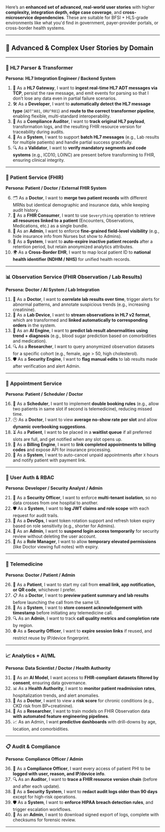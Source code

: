 Here’s an **enhanced set of advanced, real-world user stories** with higher **complexity, integration depth, edge case coverage**, and **cross-microservice dependencies**. These are suitable for BFSI + HLS-grade environments like what you'd find in government, payer-provider portals, or cross-border health systems.

---

## 🧠 Advanced & Complex User Stories by Domain

---

### 🧬 **HL7 Parser & Transformer**

**Persona: HL7 Integration Engineer / Backend System**

1. 🔄 As a **HL7 Gateway**, I want to **ingest real-time HL7 ADT messages via TCP**, persist the raw message, and emit events for parsing so that I don’t lose any data even in partial failure scenarios.
2. 🛠️ As a **Developer**, I want to **automatically detect the HL7 message type** (`ADT^A01`, `ORU^R01`) and **route to the correct transformer pipeline**, enabling flexible, multi-standard interoperability.
3. 🧾 As a **Compliance Auditor**, I want to **track original HL7 payload**, transformation logs, and the resulting FHIR resource version for traceability during audits.
4. 🔁 As a **System**, I want to support **batch HL7 messages** (e.g., Lab results for multiple patients) and handle partial success gracefully.
5. 🔍 As a **Validator**, I want to **verify mandatory segments and code systems** (e.g., ICD10, LOINC) are present before transforming to FHIR, ensuring clinical integrity.

---

### 🧍 **Patient Service (FHIR)**

**Persona: Patient / Doctor / External FHIR System**

6. 🗂️ As a **Doctor**, I want to **merge two patient records** with different MRNs but identical demographic and insurance data, while keeping audit history.
7. 🔁 As a **FHIR Consumer**, I want to use `$everything` operation to retrieve **all resources linked to a patient** (Encounters, Observations, Medications, etc.) as a single bundle.
8. 🔐 As an **Admin**, I want to enforce **fine-grained field-level visibility** (e.g., hide insurance info from Nurses but show to Admins).
9. 🚫 As a **System**, I want to **auto-expire inactive patient records** after a retention period, but retain anonymized analytics attributes.
10. 🌍 As a **Cross-Border EHR**, I want to map local patient ID to **national health identifier (NDHM / NHS)** for unified health records.

---

### 📊 **Observation Service (FHIR Observation / Lab Results)**

**Persona: Doctor / AI System / Lab Integration**

11. 🔬 As a **Doctor**, I want to **correlate lab results over time**, trigger alerts for abnormal patterns, and annotate suspicious trends (e.g., increasing creatinine).
12. 🧪 As a **Lab Device**, I want to **stream observations in HL7 v2 format**, which are transformed and **linked automatically to corresponding orders** in the system.
13. 🧠 As an **AI Engine**, I want to **predict lab result abnormalities using trend + diagnosis** (e.g., blood sugar prediction based on comorbidities and medication).
14. 🔍 As a **Researcher**, I want to query anonymized observation datasets for a specific cohort (e.g., female, age > 50, high cholesterol).
15. 🛡️ As a **Security Engine**, I want to **flag manual edits** to lab results made after verification and alert Admin.

---

### 📅 **Appointment Service**

**Persona: Patient / Scheduler / Doctor**

16. 🔁 As a **Scheduler**, I want to implement **double booking rules** (e.g., allow two patients in same slot if second is telemedicine), reducing missed time.
17. 🕑 As a **Doctor**, I want to view **average no-show rate per slot** and allow **dynamic overbooking suggestions**.
18. ⏳ As a **Patient**, I want to be placed in a **waitlist queue** if all preferred slots are full, and get notified when any slot opens up.
19. 🧾 As a **Billing Engine**, I want to **link completed appointments to billing codes** and expose API for insurance processing.
20. 📆 As a **System**, I want to auto-cancel unpaid appointments after `X` hours and notify patient with payment link.

---

### 🔐 **User Auth & RBAC**

**Persona: Developer / Security Analyst / Admin**

21. 🔐 As a **Security Officer**, I want to enforce **multi-tenant isolation**, so no data crosses from one hospital to another.
22. 🛡️ As a **System**, I want to **log JWT claims and role scope** with each request for audit trails.
23. 🧠 As a **DevOps**, I want token rotation support and refresh token expiry based on role sensitivity (e.g., shorter for Admins).
24. 🔑 As an **Admin**, I want to **suspend login access temporarily** for security review without deleting the user account.
25. 👥 As a **Role Manager**, I want to allow **temporary elevated permissions** (like Doctor viewing full notes) with expiry.

---

### 🎥 **Telemedicine**

**Persona: Doctor / Patient / Admin**

26. 🎦 As a **Patient**, I want to start my call from **email link, app notification, or QR code**, whichever I prefer.
27. 📋 As a **Doctor**, I want to **preview patient summary and lab results** before launching the call from the same UI.
28. 📄 As a **System**, I want to **store consent acknowledgement with timestamp** before initiating any telemedicine call.
29. 🔍 As an **Admin**, I want to track **call quality metrics and completion rate** by region.
30. ⛔ As a **Security Officer**, I want to **expire session links** if reused, and restrict reuse by IP/device fingerprint.

---

### 📈 **Analytics + AI/ML**

**Persona: Data Scientist / Doctor / Health Authority**

31. 🤖 As an **AI Model**, I want access to **FHIR-compliant datasets filtered by consent**, ensuring data governance.
32. 📊 As a **Health Authority**, I want to **monitor patient readmission rates**, hospitalization trends, and alert anomalies.
33. 📌 As a **Doctor**, I want to view a **risk score** for chronic conditions (e.g., CKD risk from BP+creatinine).
34. 🧠 As a **Researcher**, I want to train models on FHIR Observation data **with automated feature engineering pipelines**.
35. 📈 As an Admin, I want **predictive dashboards** with drill-downs by age, location, and comorbidities.

---

### 📋 **Audit & Compliance**

**Persona: Compliance Officer / Admin**

36. 📜 As a **Compliance Officer**, I want every access of patient PHI to be **logged with user, reason, and IP/device info**.
37. 🔍 As an **Auditor**, I want to **trace a FHIR resource version chain** (before and after each update).
38. 📁 As a **Security System**, I want to **redact audit logs older than 90 days** except for high-risk operations.
39. 🛡️ As a **System**, I want to **enforce HIPAA breach detection rules**, and trigger escalation workflows.
40. 🧾 As an **Admin**, I want to download signed export of logs, complete with checksums for forensic review.

---

